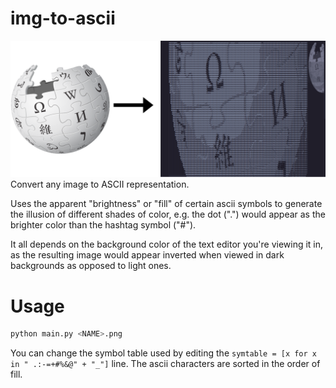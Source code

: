 # img-to-ascii
![PNG](wiki/w.png)
Convert any image to ASCII representation. 

Uses the apparent "brightness" or "fill" of certain ascii symbols to generate the illusion of different shades of color, e.g. the dot (".") would appear as the brighter color than the hashtag symbol ("#"). 

It all depends on the background color of the text editor you're viewing it in, as the resulting image would appear inverted when viewed in dark backgrounds as opposed to light ones.

# Usage
```python
python main.py <NAME>.png
```

You can change the symbol table used by editing the `symtable = [x for x in " .:-=+#%&@" + "_"]` line. The ascii characters are sorted in the order of fill.
